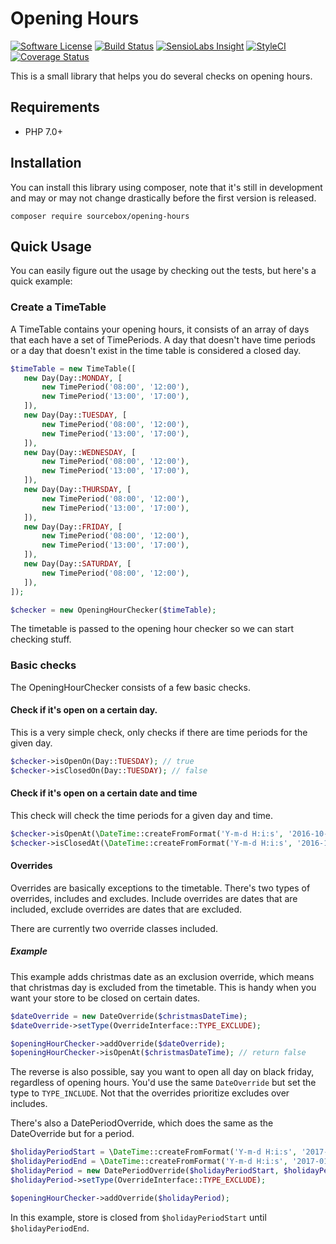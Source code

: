 # Opening Hours

[![Software License][ico-license]](LICENSE.md)
[![Build Status][ico-travis]][link-travis]
[![SensioLabs Insight][ico-sensio]][link-sensio]
[![StyleCI][ico-styleci]][link-styleci]
[![Coverage Status][ico-scrutinizer]][link-scrutinizer]

This is a small library that helps you do several checks on opening hours.

## Requirements

- PHP 7.0+

## Installation

You can install this library using composer, note that it's still in development and may or may not change drastically before the first version is released.

```
composer require sourcebox/opening-hours
```

## Quick Usage
 
You can easily figure out the usage by checking out the tests, but here's a quick example:

### Create a TimeTable

A TimeTable contains your opening hours, it consists of an array of days that each have a set of TimePeriods.
A day that doesn't have time periods or a day that doesn't exist in the time table is considered a closed day. 

```php
$timeTable = new TimeTable([
   new Day(Day::MONDAY, [
       new TimePeriod('08:00', '12:00'),
       new TimePeriod('13:00', '17:00'),
   ]),
   new Day(Day::TUESDAY, [
       new TimePeriod('08:00', '12:00'),
       new TimePeriod('13:00', '17:00'),
   ]),
   new Day(Day::WEDNESDAY, [
       new TimePeriod('08:00', '12:00'),
       new TimePeriod('13:00', '17:00'),
   ]),
   new Day(Day::THURSDAY, [
       new TimePeriod('08:00', '12:00'),
       new TimePeriod('13:00', '17:00'),
   ]),
   new Day(Day::FRIDAY, [
       new TimePeriod('08:00', '12:00'),
       new TimePeriod('13:00', '17:00'),
   ]),
   new Day(Day::SATURDAY, [
       new TimePeriod('08:00', '12:00'),
   ]),
]);

$checker = new OpeningHourChecker($timeTable);
```

The timetable is passed to the opening hour checker so we can start checking stuff.

### Basic checks

The OpeningHourChecker consists of a few basic checks.

#### Check if it's open on a certain day.

This is a very simple check, only checks if there are time periods for the given day.

```php
$checker->isOpenOn(Day::TUESDAY); // true
$checker->isClosedOn(Day::TUESDAY); // false
```

#### Check if it's open on a certain date and time

This check will check the time periods for a given day and time.

```php
$checker->isOpenAt(\DateTime::createFromFormat('Y-m-d H:i:s', '2016-10-10 10:00:00'))); // returns true
$checker->isClosedAt(\DateTime::createFromFormat('Y-m-d H:i:s', '2016-10-10 10:00:00'))); // returns false
```

#### Overrides

Overrides are basically exceptions to the timetable. There's two types of overrides, includes and excludes.
Include overrides are dates that are included, exclude overrides are dates that are excluded.

There are currently two override classes included.

##### Example

This example adds christmas date as an exclusion override, which means that christmas day is excluded from the timetable. 
This is handy when you want your store to be closed on certain dates.

```php
$dateOverride = new DateOverride($christmasDateTime);
$dateOverride->setType(OverrideInterface::TYPE_EXCLUDE);

$openingHourChecker->addOverride($dateOverride);
$openingHourChecker->isOpenAt($christmasDateTime); // return false
```

The reverse is also possible, say you want to open all day on black friday, regardless of opening hours. 
You'd use the same `DateOverride` but set the type to `TYPE_INCLUDE`. Not that the overrides prioritize excludes over includes.

There's also a DatePeriodOverride, which does the same as the DateOverride but for a period.

```php
$holidayPeriodStart = \DateTime::createFromFormat('Y-m-d H:i:s', '2017-01-01 00:00:00', $timezone);
$holidayPeriodEnd = \DateTime::createFromFormat('Y-m-d H:i:s', '2017-01-10 00:00:00', $timezone);
$holidayPeriod = new DatePeriodOverride($holidayPeriodStart, $holidayPeriodEnd);
$holidayPeriod->setType(OverrideInterface::TYPE_EXCLUDE);

$openingHourChecker->addOverride($holidayPeriod);
```

In this example, store is closed from `$holidayPeriodStart` until `$holidayPeriodEnd`. 

[ico-license]: https://img.shields.io/badge/license-MIT-brightgreen.svg?style=flat-square
[ico-travis]: https://img.shields.io/travis/veloxy/opening-hours/master.svg?style=flat-square
[ico-sensio]: https://img.shields.io/sensiolabs/i/7d757865-5835-414c-9591-06ce50bb15a7.svg?maxAge=3600&style=flat-square
[ico-styleci]: https://styleci.io/repos/70743137/shield?branch=master
[ico-scrutinizer]: https://img.shields.io/scrutinizer/coverage/g/veloxy/opening-hours.svg?style=flat-square

[link-scrutinizer]: https://scrutinizer-ci.com/g/veloxy/opening-hours/code-structure
[link-travis]: https://travis-ci.org/veloxy/opening-hours
[link-sensio]: https://insight.sensiolabs.com/projects/7d757865-5835-414c-9591-06ce50bb15a7
[link-styleci]: https://styleci.io/repos/70743137
